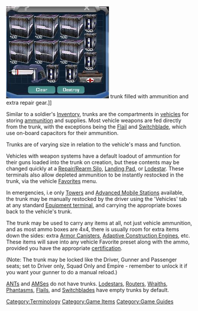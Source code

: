 ![](/images/MagTrunk.jpg "fig:MagTrunk.JPG") trunk filled with ammunition and
extra repair gear.\]\]

Similar to a soldier's [Inventory](/Inventory "wikilink"), trunks are the
compartments in [vehicles](/Vehicle_Index "wikilink") for storing
[ammunition](/ammunition "wikilink") and supplies. Most vehicle weapons
are fed directly from the trunk, with the exceptions being the
[Flail](/Flail "wikilink") and [Switchblade](/Switchblade "wikilink"),
which use on-board capacitors for their ammunition.

Trunks are of varying size in relation to the vehicle's mass and
function.

Vehicles with weapon systems have a default loadout of ammuntion for
their guns loaded into the trunk on creation, but these contents may be
changed quickly at a [Repair/Rearm Silo](/Repair/Rearm_Silo "wikilink"),
[Landing Pad](/Landing_Pad "wikilink"), or
[Lodestar](/Lodestar "wikilink"). These terminals also allow depleted
ammunition to be instantly restocked in the trunk, via the vehicle
[Favorites](/Favorites "wikilink") menu.

In emergencies, i.e only [Towers](/Tower "wikilink") and [Advanced Mobile
Stations](/Advanced_Mobile_Station "wikilink") available, the trunk may
be manually restocked by the driver using the 'Vehicles' tab at any
standard [Equipment terminal](/Equipment_terminal "wikilink"), and
carrying the appropriate boxes back to the vehicle's trunk.

The trunk may be used to carry any items at all, not just vehicle
ammunition, and as most ammo boxes are 4x4, there is usually room for
extra items down the sides: extra [Armor
Canisters](/Armor_Canister "wikilink"), [Adaptive Construction
Engines](/Adaptive_Construction_Engine "wikilink"), etc. These items will
save into any vehicle Favorite preset along with the ammo, provided you
have the appropriate [certification](/certification "wikilink").

(Note: The trunk may be locked like the Driver, Gunner and Passenger
seats; set to Driver only, Squad Only and Empire - remember to unlock it
if you want your gunner to do a manual reload.)

[ANTs](/Advanced_Nanite_Transport "wikilink") and
[AMSes](/Advanced_Mobile_Station "wikilink") do not have trunks.
[Lodestars](/Lodestar "wikilink"), [Routers](/Router "wikilink"),
[Wraiths](/Wraith "wikilink"), [Phantasms](/Phantasm "wikilink"),
[Flails](/Flail "wikilink"), and [Switchblades](/Switchblade "wikilink")
have empty trunks by default.

[Category:Terminology](/Category:Terminology "wikilink") [Category:Game
Items](/Category:Game_Items "wikilink") [Category:Game
Guides](/Category:Game_Guides "wikilink")
